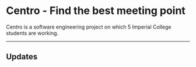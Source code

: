 Centro - Find the best meeting point
===================

Centro is a software engineering project on which 5 Imperial College students are working.

----------


Updates
-------------